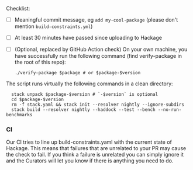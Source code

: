 Checklist:
- [ ] Meaningful commit message, eg `add my-cool-package` (please don't mention `build-constraints.yml`)
- [ ] At least 30 minutes have passed since uploading to Hackage
- [ ] (Optional, replaced by GitHub Action check) On your own machine, you have successfully run the following command (find verify-package in the root of this repo):

      ./verify-package $package # or $package-$version

The script runs virtually the following commands in a clean directory:

      stack unpack $package-$version # `-$version` is optional
      cd $package-$version
      rm -f stack.yaml && stack init --resolver nightly --ignore-subdirs
      stack build --resolver nightly --haddock --test --bench --no-run-benchmarks


### CI

Our CI tries to line up build-constraints.yaml with the current state
of Hackage. This means that failures that are unrelated to your PR may
cause the check to fail. If you think a failure is unrelated you can
simply ignore it and the Curators will let you know if there is
anything you need to do.
